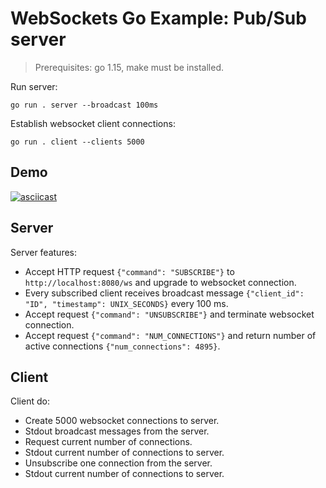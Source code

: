 # WebSockets Go Example: Pub/Sub server

> Prerequisites: go 1.15, make must be installed.

Run server:

```shell
go run . server --broadcast 100ms
```

Establish websocket client connections:

```shell
go run . client --clients 5000
```

## Demo

[![asciicast](https://asciinema.org/a/XZTVNsP9zEvWxwsUpkpPwwvul.svg)](https://asciinema.org/a/XZTVNsP9zEvWxwsUpkpPwwvul)

## Server

Server features:

- Accept HTTP request `{"command": "SUBSCRIBE"}` to `http://localhost:8080/ws` and upgrade to websocket connection.
- Every subscribed client receives broadcast message `{"client_id": "ID", "timestamp": UNIX_SECONDS}` every 100 ms.
- Accept request `{"command": "UNSUBSCRIBE"}` and terminate websocket connection.
- Accept request `{"command": "NUM_CONNECTIONS"}` and return number of active connections
  `{"num_connections": 4895}`.

## Client

Client do:

- Create 5000 websocket connections to server.
- Stdout broadcast messages from the server.
- Request current number of connections.
- Stdout current number of connections to server.
- Unsubscribe one connection from the server.
- Stdout current number of connections to server.
